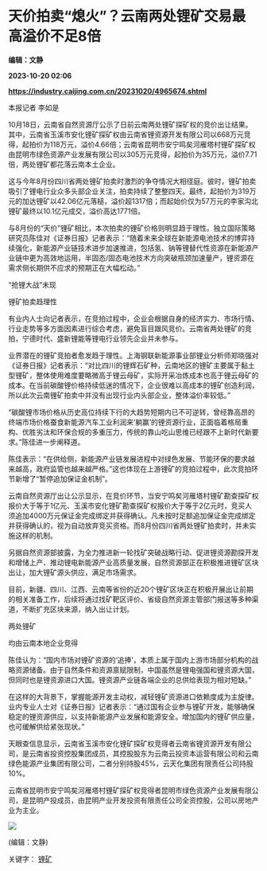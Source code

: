 # 天价拍卖“熄火”？云南两处锂矿交易最高溢价不足8倍
**编辑：文静**

**2023-10-20 02:06**

**https://industry.caijing.com.cn/20231020/4965674.shtml**

本报记者 李如是

10月18日，云南省自然资源厅公示了日前云南两处锂矿探矿权的竞价出让结果。其中，云南省玉溪市安化锂矿探矿权由云南省锂资源开发有限公司以668万元竞得，起拍价为118万元，溢价4.66倍；云南省昆明市安宁鸣矣河雁塔村锂矿探矿权由昆明市绿色资源产业发展有限公司以305万元竞得，起拍价为35万元，溢价7.71倍，两处锂矿都花落云南本土企业。

这与今年8月份四川省两处锂矿拍卖时激烈的争夺情况大相径庭。彼时，锂矿拍卖吸引了锂电行业众多头部企业关注，拍卖持续了整整四天。最终，起拍价为319万元的加达锂矿以42.06亿元落槌，溢价超1317倍；而起始价仅为57万元的李家沟北锂矿最终以10.1亿元成交，溢价高达1771倍。

与8月份的“天价”锂矿相比，本次拍卖的锂矿价格则明显趋于理性。独立国际策略研究员陈佳对《证券日报》记者表示：“随着未来全球在新能源电池技术的博弈持续强化，新能源产业链技术进步加速推进，包括氢、钠等锂替代性资源在新能源产业链中更为高效地运用，半固态/固态电池技术方向突破瓶颈加速量产，锂资源在需求侧长期供不应求的预期正在大幅松动。”

“抢锂大战”未现

锂矿拍卖趋理性

有业内人士向记者表示，在竞拍过程中，企业会根据自身的经济实力、市场行情、行业走势等多方面因素进行综合考虑，避免盲目跟风竞价。云南省两处锂矿的竞拍，宁德时代、盛新锂能等锂电行业领先企业并未参与。

业界潜在的锂矿竞拍者愈发趋于理性。上海钢联新能源事业部锂业分析师郑晓强对《证券日报》记者表示：“对比四川的锂辉石矿种，云南地区的锂矿主要属于黏土型锂矿，整体使用难度要略微高于锂云母矿，实际开采冶炼成本也高于锂云母矿的成本。在当前碳酸锂价格持续低迷的情况下，企业很难以高成本的锂矿创造利润，所以此次云南锂矿拍卖中并没有出现行业内头部企业，整体溢价率较低。”

“碳酸锂市场价格从历史高位持续下行的大趋势短期内已不可逆转，曾经靠高昂的终端市场价格蚕食新能源汽车工业利润来‘躺赢’的锂资源行业，正面临着格局重构、优胜劣汰和环保合规的多重压力，传统的靠山吃山思维已经跟不上新时代新要求。”陈佳进一步阐释道。

陈佳表示：“在供给侧，新能源产业链发展进程中对绿色发展、节能环保的要求越来越高，政府监管也越来越严格。”这也体现在上游锂矿的竞拍过程中，此次竞拍环节新增了“暂停追加保证金机制”。

云南自然资源厅出让公示显示，在竞价环节，当安宁鸣矣河雁塔村锂矿勘查探矿权报价大于等于1亿元、玉溪市安化锂矿勘查探矿权报价大于等于2亿元时，竞买人须追加4000万元保证金完成绑定并获得确认。凡未按时足额追加保证金完成绑定并获得确认的，视为自动放弃竞买资格。而8月份四川省两处锂矿拍卖时，并未实施这样的机制。

另据自然资源部披露，为全力推进新一轮找矿突破战略行动、促进锂资源勘探开发和增储上产、推动锂电新能源产业高质量发展，自然资源部正在积极推进锂矿区块出让，加大锂矿源头供应，满足市场需求。

目前，新疆、四川、江西、云南等省份的近20个锂矿区块正在积极开展出让前期的相关准备工作，后续将通过找矿靶区评价、省级自然资源主管部门报送等多种渠道，不断扩充区块来源，纳入出让计划。

两处锂矿

均由云南本地企业竞得

陈佳认为：“国内市场对锂矿资源的‘追捧’，本质上属于国内上游市场部分机构的战略资源储备。由于自然条件和资源禀赋限制，中国虽然是锂电强国和锂资源大国，但同时也是锂资源进口大国。锂资源产业链各端企业的总供给表现为相对短缺。”

在这样的大背景下，掌握能源开发主动权，减轻锂矿资源进口依赖度成为主旋律。业内专业人士对《证券日报》记者表示：“通过国有企业参与锂矿开发，能够确保稳定的锂资源供应，以支持新能源产业发展和能源安全。增加国内的锂矿供应量，也可缓解供给紧张现状。”

天眼查信息显示，云南省玉溪市安化锂矿探矿权竞得者云南省锂资源开发有限公司，是云南省投资控股集团成员，其控股股东为云南云投资本运营有限公司和云南绿色能源产业集团有限公司，二者分别持股45%，云天化集团有限责任公司持股10%。

云南省昆明市安宁鸣矣河雁塔村锂矿探矿权竞得者昆明市绿色资源产业发展有限公司，是昆明产投成员，由昆明产业开发投资有限责任公司全资控股，公司以房地产业为主业。

![](https://tx1.cdn.caijing.com.cn/2014-03-27/114048455.jpg)

(编辑：文静)

关键字： [锂矿](https://app.caijing.com.cn/tags.php?tag=%E9%94%82%E7%9F%BF "锂矿")